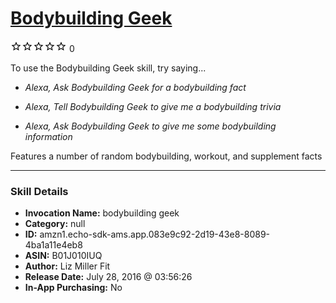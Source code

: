# [Bodybuilding Geek](http://alexa.amazon.com/#skills/amzn1.echo-sdk-ams.app.083e9c92-2d19-43e8-8089-4ba1a11e4eb8)
![0 stars](../../images/ic_star_border_black_18dp_1x.png)![0 stars](../../images/ic_star_border_black_18dp_1x.png)![0 stars](../../images/ic_star_border_black_18dp_1x.png)![0 stars](../../images/ic_star_border_black_18dp_1x.png)![0 stars](../../images/ic_star_border_black_18dp_1x.png) 0

To use the Bodybuilding Geek skill, try saying...

* *Alexa, Ask Bodybuilding Geek for a bodybuilding fact*

* *Alexa, Tell Bodybuilding Geek to give me a bodybuilding trivia*

* *Alexa, Ask Bodybuilding Geek to give me some bodybuilding information*

Features a number of random bodybuilding, workout, and supplement facts

***

### Skill Details

* **Invocation Name:** bodybuilding geek
* **Category:** null
* **ID:** amzn1.echo-sdk-ams.app.083e9c92-2d19-43e8-8089-4ba1a11e4eb8
* **ASIN:** B01J010IUQ
* **Author:** Liz Miller Fit
* **Release Date:** July 28, 2016 @ 03:56:26
* **In-App Purchasing:** No
